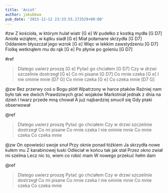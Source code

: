 ```yaml
---
title: 'Anioł'
author: jakubkwa
pub_date: '2015-12-12 23:33:55.273529+00:00'
---
```


#zw
Z kościoła, w którym hulał wiatr [G e]
W pudełko z kostką mydła [G D7]
Anioła wziąłem, w kątku siadł [G e]
Miał połamane skrzydła [G D7]
Oddaniem błyszczał jego wzrok [G e]
Więc w lekkim zawstydzeniu [G D7]
Fiolkę wetknąłem mu do rąk [G e]
Po płynie po goleniu [G D7]

#ref
>Dlatego uwierz proszę [G e]
>Pytać go chciałem [G D7]
>Czy w drzwi szczelinie dostrzegł [G e]
>Co mi pisane [G D7]
>Co mnie czeka [G e]
>I nie ominie mnie [D7 G]
>Co mnie czeka [G e]
>Co czeka mnie [D7 G]

@zw
Bez przerwy coś o Bogu plótł
Wpatrzony w harce ptaków
Raźniej nam było tak we dwóch
Prawdziwych grać wojaków
Markotniał jednak z dnia na dzień
I twarz przede mną chował
A już najbardziej smucił się
Gdy ptaki obserwował

@ref
>Dlatego uwierz proszę
>Pytać go chciałem
>Czy w drzwi szczelinie dostrzegł
>Co mi pisane
>Co mnie czeka
>I nie ominie mnie
>Co mnie czeka
>Co czeka mnie

@zw
On opowieści swoje snuł
Przy oknie ponad łóżkiem
Ja skrzydła nowe kułem mu
Z karabinowej łuski
Odleciał w końcu tak jak stał
Przez okno zwiał mi szelma
Lecz nic to, wiem co robić mam
W nowego przekuć hełm dam

@ref
>Dlatego uwierz proszę
>Pytać go chciałem
>Czy w drzwi szczelinie dostrzegł
>Co mi pisane
>Co mnie czeka
>I nie ominie mnie
>Co mnie czeka
>Co czeka mnie